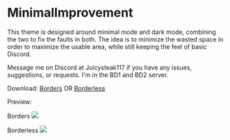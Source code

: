 # MinimalImprovement

This theme is designed around minimal mode and dark mode, combining the two to fix the faults in both. The idea is to minimize the wasted space in order to maximize the usable area, while still keeping the feel of basic Discord. 

Message me on Discord at Juicysteak117 if you have any issues, suggestions, or requests. I'm in the BD1 and BD2 server.

Download:
[Borders](https://betterdiscord.app/theme/MinimalImprovement%20(With%20Borders)) OR [Borderless](https://betterdiscord.app/theme/MinimalImprovement%20(Without%20Borders))

Preview:

Borders
![](https://user-images.githubusercontent.com/20595808/156868709-e4c2d60a-2c68-458b-8328-5ac7ea5ecbc2.png)

Borderless
![](https://user-images.githubusercontent.com/20595808/156868710-f1cd193f-8662-4789-9d46-e749f9320e9f.png)

